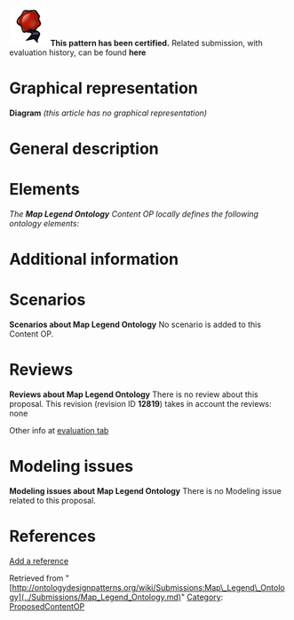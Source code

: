 [![](../images/thumb/b/b5/Certified.png/70px-Certified.png)](../Image/Certified.png.md "Certified.png") __This pattern has been certified.__
Related submission, with evaluation history, can be found __here__





#  Graphical representation


__Diagram__
_(this article has no graphical representation)_



#  General description


  




#  Elements


_The __Map Legend Ontology__ Content OP locally defines the following ontology elements:_



#  Additional information


#  Scenarios



__Scenarios about Map Legend Ontology__
No scenario is added to this Content OP.




#  Reviews



__Reviews about Map Legend Ontology__
There is no review about this proposal.
This revision (revision ID __12819__) takes in account the reviews: none


Other info at [evaluation tab](http://ontologydesignpatterns.org/wiki/index.php?title=Submissions:Map_Legend_Ontology&action=evaluation "http://ontologydesignpatterns.org/wiki/index.php?title=Submissions:Map_Legend_Ontology&action=evaluation")




  




#  Modeling issues



__Modeling issues about Map Legend Ontology__
There is no Modeling issue related to this proposal.




  




#  References


[Add a reference](index.php@title=Odp%253AAdd_reference&subject=Submissions%253AMap+Legend+Ontology.html "http://ontologydesignpatterns.org/wiki/index.php?title=Odp:Add_reference&subject=Submissions%3AMap+Legend+Ontology")


  






Retrieved from "[http://ontologydesignpatterns.org/wiki/Submissions:Map\_Legend\_Ontology](../Submissions/Map_Legend_Ontology.md)"
 [Category](http://ontologydesignpatterns.org/wiki/Special:Categories "Special:Categories"): [ProposedContentOP](../Category/ProposedContentOP.md "Category:ProposedContentOP")